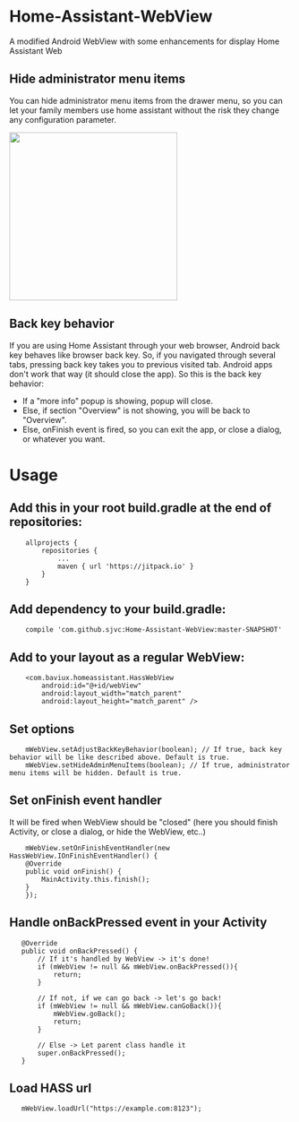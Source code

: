# Home-Assistant-WebView
A modified Android WebView with some enhancements for display Home Assistant Web


## Hide administrator menu items
You can hide administrator menu items from the drawer menu, so you can let your family members use home assistant without the risk they change any configuration parameter.

<img src="https://github.com/sjvc/Home-Assistant-Launcher/blob/master/screenshots/no-admin-drawer.png?raw=true" width="300" />

## Back key behavior
If you are using Home Assistant through your web browser, Android back key behaves like browser back key. So, if you navigated through several tabs, pressing back key takes you to previous visited tab. Android apps don't work that way (it should close the app). So this is the back key behavior:

- If a "more info" popup is showing, popup will close.
- Else, if section "Overview" is not showing, you will be back to "Overview".
- Else, onFinish event is fired, so you can exit the app, or close a dialog, or whatever you want.

# Usage
## Add this in your root build.gradle at the end of repositories:
```
	allprojects {
		repositories {
			...
			maven { url 'https://jitpack.io' }
		}
	}
```

## Add dependency to your build.gradle:
```
    compile 'com.github.sjvc:Home-Assistant-WebView:master-SNAPSHOT'
```

## Add to your layout as a regular WebView:
```
    <com.baviux.homeassistant.HassWebView
        android:id="@+id/webView"
        android:layout_width="match_parent"
        android:layout_height="match_parent" />
```
## Set options
```
    mWebView.setAdjustBackKeyBehavior(boolean); // If true, back key behavior will be like described above. Default is true.
    mWebView.setHideAdminMenuItems(boolean); // If true, administrator menu items will be hidden. Default is true.
```
## Set onFinish event handler
It will be fired when WebView should be "closed" (here you should finish Activity, or close a dialog, or hide the WebView, etc..)
```
    mWebView.setOnFinishEventHandler(new HassWebView.IOnFinishEventHandler() {
	@Override
	public void onFinish() {
	    MainActivity.this.finish();
	}
    });
 ```
 ## Handle onBackPressed event in your Activity
 ```
    @Override
    public void onBackPressed() {
        // If it's handled by WebView -> it's done!
        if (mWebView != null && mWebView.onBackPressed()){
            return;
        }

        // If not, if we can go back -> let's go back!
        if (mWebView != null && mWebView.canGoBack()){
            mWebView.goBack();
            return;
        }

        // Else -> Let parent class handle it
        super.onBackPressed();
    }
 ```
 ## Load HASS url
 ```
    mWebView.loadUrl("https://example.com:8123");
 ```
